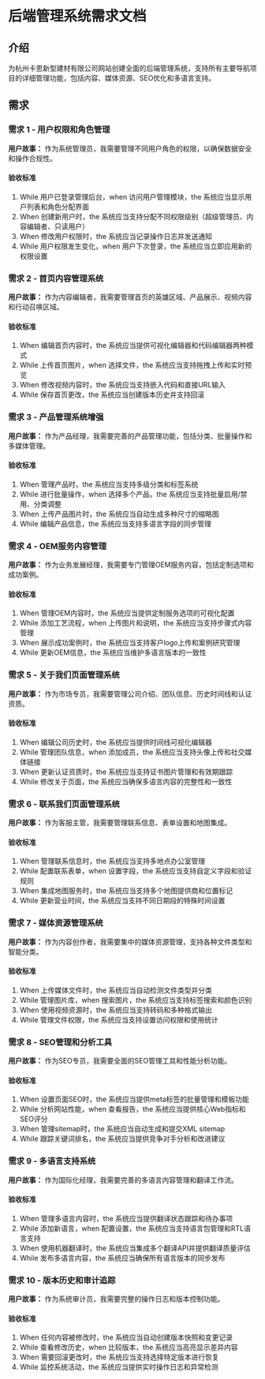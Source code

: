 # 后端管理系统需求文档

## 介绍

为杭州卡恩新型建材有限公司网站创建全面的后端管理系统，支持所有主要导航项目的详细管理功能，包括内容、媒体资源、SEO优化和多语言支持。

## 需求

### 需求 1 - 用户权限和角色管理

**用户故事：** 作为系统管理员，我需要管理不同用户角色的权限，以确保数据安全和操作合规性。

#### 验收标准

1. While 用户已登录管理后台，when 访问用户管理模块，the 系统应当显示用户列表和角色分配界面
2. When 创建新用户时，the 系统应当支持分配不同权限级别（超级管理员、内容编辑者、只读用户）
3. When 修改用户权限时，the 系统应当记录操作日志并发送通知
4. While 用户权限发生变化，when 用户下次登录，the 系统应当立即应用新的权限设置

### 需求 2 - 首页内容管理系统

**用户故事：** 作为内容编辑者，我需要管理首页的英雄区域、产品展示、视频内容和行动召唤区域。

#### 验收标准

1. When 编辑首页内容时，the 系统应当提供可视化编辑器和代码编辑器两种模式
2. While 上传首页图片，when 选择文件，the 系统应当支持拖拽上传和实时预览
3. When 修改视频内容时，the 系统应当支持嵌入代码和直接URL输入
4. While 保存首页更改，the 系统应当创建版本历史并支持回滚

### 需求 3 - 产品管理系统增强

**用户故事：** 作为产品经理，我需要完善的产品管理功能，包括分类、批量操作和多媒体管理。

#### 验收标准

1. When 管理产品时，the 系统应当支持多级分类和标签系统
2. While 进行批量操作，when 选择多个产品，the 系统应当支持批量启用/禁用、分类调整
3. When 上传产品图片时，the 系统应当自动生成多种尺寸的缩略图
4. While 编辑产品信息，the 系统应当支持多语言字段的同步管理

### 需求 4 - OEM服务内容管理

**用户故事：** 作为业务发展经理，我需要专门管理OEM服务内容，包括定制选项和成功案例。

#### 验收标准

1. When 管理OEM内容时，the 系统应当提供定制服务选项的可视化配置
2. While 添加工艺流程，when 上传图片和说明，the 系统应当支持步骤式内容管理
3. When 展示成功案例时，the 系统应当支持客户logo上传和案例研究管理
4. While 更新OEM信息，the 系统应当维护多语言版本的一致性

### 需求 5 - 关于我们页面管理系统

**用户故事：** 作为市场专员，我需要管理公司介绍、团队信息、历史时间线和认证资质。

#### 验收标准

1. When 编辑公司历史时，the 系统应当提供时间线可视化编辑器
2. While 管理团队信息，when 添加成员，the 系统应当支持头像上传和社交媒体链接
3. When 更新认证资质时，the 系统应当支持证书图片管理和有效期跟踪
4. While 修改关于页面，the 系统应当确保多语言内容的完整性和一致性

### 需求 6 - 联系我们页面管理系统

**用户故事：** 作为客服主管，我需要管理联系信息、表单设置和地图集成。

#### 验收标准

1. When 管理联系信息时，the 系统应当支持多地点办公室管理
2. While 配置联系表单，when 设置字段，the 系统应当支持自定义字段和验证规则
3. When 集成地图服务时，the 系统应当支持多个地图提供商和位置标记
4. While 更新营业时间，the 系统应当支持不同日期段的特殊时间设置

### 需求 7 - 媒体资源管理系统

**用户故事：** 作为内容创作者，我需要集中的媒体资源管理，支持各种文件类型和智能分类。

#### 验收标准

1. When 上传媒体文件时，the 系统应当自动检测文件类型并分类
2. While 管理图片库，when 搜索图片，the 系统应当支持标签搜索和颜色识别
3. When 使用视频资源时，the 系统应当支持转码和多种格式输出
4. While 管理文件权限，the 系统应当支持设置访问权限和使用统计

### 需求 8 - SEO管理和分析工具

**用户故事：** 作为SEO专员，我需要全面的SEO管理工具和性能分析功能。

#### 验收标准

1. When 设置页面SEO时，the 系统应当提供meta标签的批量管理和模板功能
2. While 分析网站性能，when 查看报告，the 系统应当提供核心Web指标和SEO评分
3. When 管理sitemap时，the 系统应当自动生成和提交XML sitemap
4. While 跟踪关键词排名，the 系统应当提供竞争对手分析和改进建议

### 需求 9 - 多语言支持系统

**用户故事：** 作为国际化经理，我需要完善的多语言内容管理和翻译工作流。

#### 验收标准

1. When 管理多语言内容时，the 系统应当提供翻译状态跟踪和待办事项
2. While 添加新语言，when 配置设置，the 系统应当支持语言包管理和RTL语言支持
3. When 使用机器翻译时，the 系统应当集成多个翻译API并提供翻译质量评估
4. While 发布多语言内容，the 系统应当确保所有语言版本的同步发布

### 需求 10 - 版本历史和审计追踪

**用户故事：** 作为系统审计员，我需要完整的操作日志和版本控制功能。

#### 验收标准

1. When 任何内容被修改时，the 系统应当自动创建版本快照和变更记录
2. While 查看修改历史，when 比较版本，the 系统应当高亮显示差异内容
3. When 需要回滚更改时，the 系统应当支持选择特定版本进行恢复
4. While 监控系统活动，the 系统应当提供实时操作日志和异常检测